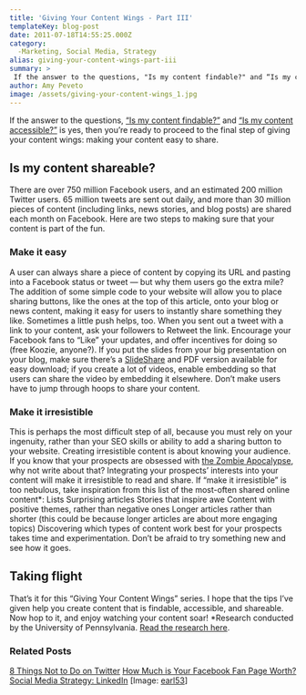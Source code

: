 ```yaml
---
title: 'Giving Your Content Wings - Part III'
templateKey: blog-post
date: 2011-07-18T14:55:25.000Z
category: 
  -Marketing, Social Media, Strategy
alias: giving-your-content-wings-part-iii
summary: > 
 If the answer to the questions, "Is my content findable?" and “Is my content accessible?” is yes, then you’re ready to proceed to the final step of giving your content wings: making your content easy to share.
author: Amy Peveto
image: /assets/giving-your-content-wings_1.jpg
---
```


If the answer to the questions, [“Is my content findable?”](/insights/giving-your-content-wings-part-i) and [“Is my content accessible?”](/insights/giving-your-content-wings-part-ii) is yes, then you’re ready to proceed to the final step of giving your content wings: making your content easy to share.

Is my content shareable?
------------------------

There are over 750 million Facebook users, and an estimated 200 million Twitter users. 65 million tweets are sent out daily, and more than 30 million pieces of content (including links, news stories, and blog posts) are shared each month on Facebook. Here are two steps to making sure that your content is part of the fun.

### Make it easy

A user can always share a piece of content by copying its URL and pasting into a Facebook status or tweet — but why them users go the extra mile? The addition of some simple code to your website will allow you to place sharing buttons, like the ones at the top of this article, onto your blog or news content, making it easy for users to instantly share something they like. Sometimes a little push helps, too. When you sent out a tweet with a link to your content, ask your followers to Retweet the link. Encourage your Facebook fans to “Like” your updates, and offer incentives for doing so (free Koozie, anyone?). If you put the slides from your big presentation on your blog, make sure there’s a [SlideShare](http://www.slideshare.net/) and PDF version available for easy download; if you create a lot of videos, enable embedding so that users can share the video by embedding it elsewhere. Don’t make users have to jump through hoops to share your content.

### Make it irresistible

This is perhaps the most difficult step of all, because you must rely on your ingenuity, rather than your SEO skills or ability to add a sharing button to your website. Creating irresistible content is about knowing your audience. If you know that your prospects are obsessed with [the Zombie Apocalypse](/insights/creative-marketing-ideas-zombie-apocalypse), why not write about that? Integrating your prospects’ interests into your content will make it irresistible to read and share. If “make it irresistible” is too nebulous, take inspiration from this list of the most-often shared online content\*: Lists Surprising articles Stories that inspire awe Content with positive themes, rather than negative ones Longer articles rather than shorter (this could be because longer articles are about more engaging topics) Discovering which types of content work best for your prospects takes time and experimentation. Don’t be afraid to try something new and see how it goes.

Taking flight
-------------

That’s it for this “Giving Your Content Wings” series. I hope that the tips I’ve given help you create content that is findable, accessible, and shareable. Now hop to it, and enjoy watching your content soar! \*Research conducted by the University of Pennsylvania. [Read the research here](http://marketing.wharton.upenn.edu/documents/research/Virality.pdf).

### Related Posts

[8 Things Not to Do on Twitter](/insights/8-things-not-do-twitter) [How Much is Your Facebook Fan Page Worth?](/insights/how-much-your-facebook-fan-page-worth) [Social Media Strategy: LinkedIn](/insights/social-media-strategy-linkedin) \[Image: [earl53](http://www.morguefile.com/archive/display/146882)\]